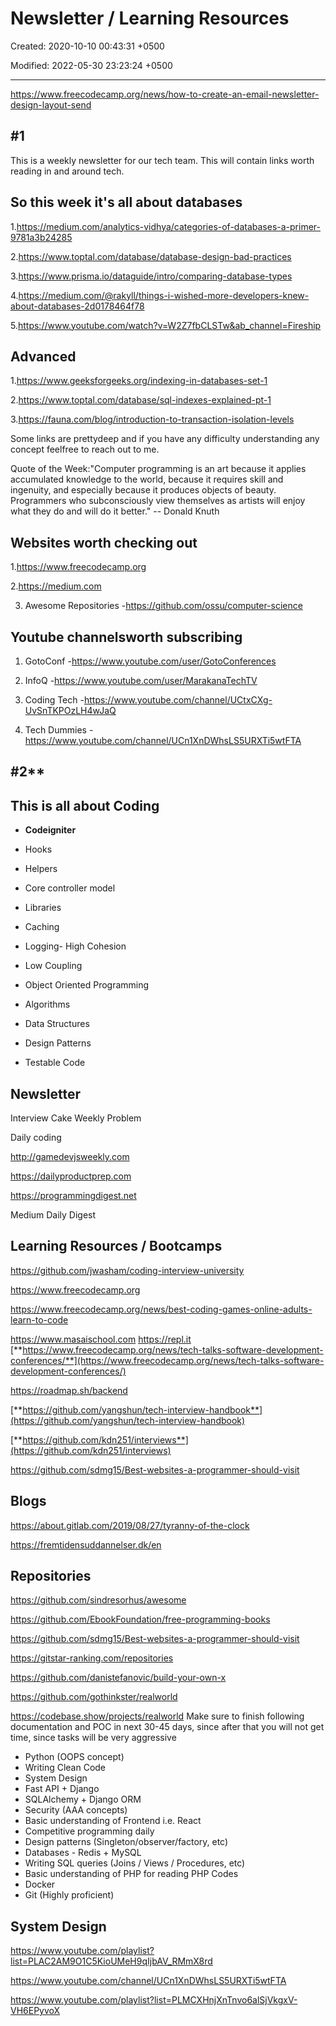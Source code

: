 # Newsletter / Learning Resources

Created: 2020-10-10 00:43:31 +0500

Modified: 2022-05-30 23:23:24 +0500

---

<https://www.freecodecamp.org/news/how-to-create-an-email-newsletter-design-layout-send>

## #1

This is a weekly newsletter for our tech team. This will contain links worth reading in and around tech.

## So this week it's all about databases

1.<https://medium.com/analytics-vidhya/categories-of-databases-a-primer-9781a3b24285>

2.<https://www.toptal.com/database/database-design-bad-practices>

3.<https://www.prisma.io/dataguide/intro/comparing-database-types>

4.<https://medium.com/@rakyll/things-i-wished-more-developers-knew-about-databases-2d0178464f78>

5.<https://www.youtube.com/watch?v=W2Z7fbCLSTw&ab_channel=Fireship>

## Advanced

1.<https://www.geeksforgeeks.org/indexing-in-databases-set-1>

2.<https://www.toptal.com/database/sql-indexes-explained-pt-1>

3.<https://fauna.com/blog/introduction-to-transaction-isolation-levels>

Some links are prettydeep and if you have any difficulty understanding any concept feelfree to reach out to me.

Quote of the Week:"Computer programming is an art because it applies accumulated knowledge to the world, because it requires skill and ingenuity, and especially because it produces objects of beauty. Programmers who subconsciously view themselves as artists will enjoy what they do and will do it better." -- Donald Knuth

## Websites worth checking out

1.<https://www.freecodecamp.org>

2.<https://medium.com>

3. Awesome Repositories -<https://github.com/ossu/computer-science>

## Youtube channelsworth subscribing

1. GotoConf -<https://www.youtube.com/user/GotoConferences>

2. InfoQ -<https://www.youtube.com/user/MarakanaTechTV>

3. Coding Tech -<https://www.youtube.com/channel/UCtxCXg-UvSnTKPOzLH4wJaQ>

4. Tech Dummies -<https://www.youtube.com/channel/UCn1XnDWhsLS5URXTi5wtFTA>

## #2**

## This is all about Coding

- **Codeigniter**

- Hooks

- Helpers

- Core controller model
- Libraries

- Caching

- Logging-  High Cohesion

- Low Coupling
- Object Oriented Programming
- Algorithms
- Data Structures
- Design Patterns
- Testable Code

## Newsletter

Interview Cake Weekly Problem

Daily coding

<http://gamedevjsweekly.com>

<https://dailyproductprep.com>

<https://programmingdigest.net>

Medium Daily Digest

## Learning Resources / Bootcamps

<https://github.com/jwasham/coding-interview-university>

<https://www.freecodecamp.org>

<https://www.freecodecamp.org/news/best-coding-games-online-adults-learn-to-code>

<https://www.masaischool.com>
<https://repl.it>
[**https://www.freecodecamp.org/news/tech-talks-software-development-conferences/**](https://www.freecodecamp.org/news/tech-talks-software-development-conferences/)

<https://roadmap.sh/backend>

[**https://github.com/yangshun/tech-interview-handbook**](https://github.com/yangshun/tech-interview-handbook)

[**https://github.com/kdn251/interviews**](https://github.com/kdn251/interviews)

<https://github.com/sdmg15/Best-websites-a-programmer-should-visit>

## Blogs

<https://about.gitlab.com/2019/08/27/tyranny-of-the-clock>

<https://fremtidensuddannelser.dk/en>

## Repositories

<https://github.com/sindresorhus/awesome>

<https://github.com/EbookFoundation/free-programming-books>

<https://github.com/sdmg15/Best-websites-a-programmer-should-visit>

<https://gitstar-ranking.com/repositories>

<https://github.com/danistefanovic/build-your-own-x>

<https://github.com/gothinkster/realworld>

<https://codebase.show/projects/realworld>
Make sure to finish following documentation and POC in next 30-45 days, since after that you will not get time, since tasks will be very aggressive

- Python (OOPS concept)
- Writing Clean Code
- System Design
- Fast API + Django
- SQLAlchemy + Django ORM
- Security (AAA concepts)
- Basic understanding of Frontend i.e. React
- Competitive programming daily
- Design patterns (Singleton/observer/factory, etc)
- Databases - Redis + MySQL
- Writing SQL queries (Joins / Views / Procedures, etc)
- Basic understanding of PHP for reading PHP Codes
- Docker
- Git (Highly proficient)

## System Design

<https://www.youtube.com/playlist?list=PLAC2AM9O1C5KioUMeH9qIjbAV_RMmX8rd>

<https://www.youtube.com/channel/UCn1XnDWhsLS5URXTi5wtFTA>

<https://www.youtube.com/playlist?list=PLMCXHnjXnTnvo6alSjVkgxV-VH6EPyvoX>
